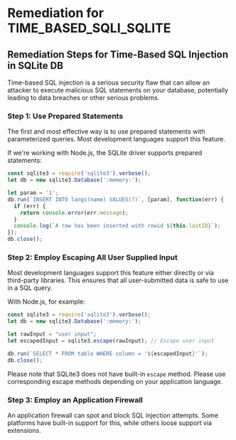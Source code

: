 # Remediation for TIME_BASED_SQLI_SQLITE

## Remediation Steps for Time-Based SQL Injection in SQLite DB

Time-based SQL injection is a serious security flaw that can allow an attacker to execute malicious SQL statements on your database, potentially leading to data breaches or other serious problems.

### Step 1: Use Prepared Statements
The first and most effective way is to use prepared statements with parameterized queries. Most development languages support this feature.

If we're working with Node.js, the SQLite driver supports prepared statements:

```javascript
const sqlite3 = require('sqlite3').verbose();
let db = new sqlite3.Database(':memory:');

let param = '1';
db.run(`INSERT INTO langs(name) VALUES(?)`, [param], function(err) {
  if (err) {
    return console.error(err.message);
  }
  console.log(`A row has been inserted with rowid ${this.lastID}`);
});
db.close();
```

### Step 2: Employ Escaping All User Supplied Input
Most development languages support this feature either directly or via third-party libraries. This ensures that all user-submitted data is safe to use in a SQL query.

With Node.js, for example:

```javascript
const sqlite3 = require('sqlite3').verbose();
let db = new sqlite3.Database(':memory:');

let rawInput = "user input";
let escapedInput = sqlite3.escape(rawInput); // Escape user input

db.run(`SELECT * FROM table WHERE column = '${escapedInput}'`);
db.close();
```

Please note that SQLite3 does not have built-in `escape` method. Please use corresponding escape methods depending on your application language.

### Step 3: Employ an Application Firewall
An application firewall can spot and block SQL injection attempts. Some platforms have built-in support for this, while others loose support via extensions.